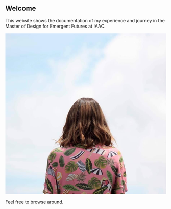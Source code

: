 ## Welcome

This website shows the documentation of my experience and journey in the Master of Design for Emergent Futures at IAAC.

![](../images/MT01/Jimena.jpg)

Feel free to browse around.
